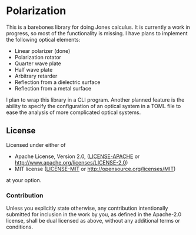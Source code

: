 # Polarization

This is a barebones library for doing Jones calculus. It is currently a work in progress, so most of the functionality is missing. I have plans to implement the following optical elements:

* Linear polarizer (done)
* Polarization rotator
* Quarter wave plate
* Half wave plate
* Arbitrary retarder
* Reflection from a dielectric surface
* Reflection from a metal surface

I plan to wrap this library in a CLI program. Another planned feature is the ability to specify the configuration of an optical system in a TOML file to ease the analysis of more complicated optical systems.

## License

Licensed under either of

 * Apache License, Version 2.0, ([LICENSE-APACHE](LICENSE-APACHE) or http://www.apache.org/licenses/LICENSE-2.0)
 * MIT license ([LICENSE-MIT](LICENSE-MIT) or http://opensource.org/licenses/MIT)

at your option.

### Contribution

Unless you explicitly state otherwise, any contribution intentionally
submitted for inclusion in the work by you, as defined in the Apache-2.0
license, shall be dual licensed as above, without any additional terms or
conditions.
